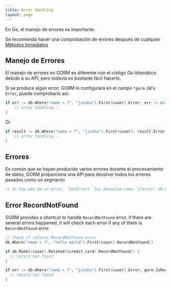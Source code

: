 ```yaml
---
title: Error Handling
layout: page
---
```

En Go, el manejo de errores es importante.

Se recomienda hacer una comprobación de errores después de cualquier [Métodos Inmediatos](/docs/method_chaining.html#Immediate-Methods)

## Manejo de Errores

El manejo de errores en GORM es diferente con el código Go idiomático debido a su API, pero todavía es bastante fácil hacerlo.

Si se produce algún error, GORM lo configurará en el campo `*gorm.DB`'s `Error`, puede comprobarlo así:

```go
if err := db.Where("name = ?", "jinzhu").First(&user).Error; err != nil {
    // error handling...
}
```

Or

```go
if result := db.Where("name = ?", "jinzhu").First(&user); result.Error != nil {
    // error handling...
}
```

## Errores

Es común que se hayan producido varios errores durante el procesamiento de datos, GORM proporciona una API para devolver todos los errores pasados como un segmento

```go
// Si hay más de un error, `GetErrors` los devuelve como `[]error` db.First(&user).Limit(10).Find(&users).GetErrors() fmt.Println(len(errors)) for _, err := range errors {   fmt.Println(err) }
```

## Error RecordNotFound

GORM provides a shortcut to handle `RecordNotFound` error, if there are several errors happened, it will check each error if any of them is `RecordNotFound` error.

```go
// Check if returns RecordNotFound error
db.Where("name = ?", "hello world").First(&user).RecordNotFound()

if db.Model(&user).Related(&credit_card).RecordNotFound() {
  // record not found
}

if err := db.Where("name = ?", "jinzhu").First(&user).Error; gorm.IsRecordNotFoundError(err) {
  // record not found
}
```